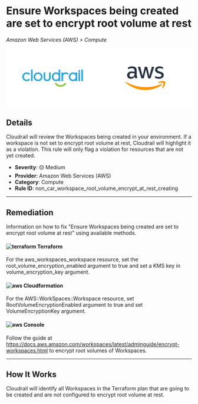 # Ensure Workspaces being created are set to encrypt root volume at rest

*Amazon Web Services (AWS) > Compute*

![Cloudrail and Amazon Web Services (AWS) logos](../images/cloudrail_aws.png)

## Details
Cloudrail will review the Workspaces being created in your environment. If a workspace is not set to encrypt root volume at rest, Cloudrail will highlight it as a violation. This rule will only flag a violation for resources that are not yet created.

- **Severity**: 🟡 Medium
- **Provider**: Amazon Web Services (AWS)
- **Category**: Compute
- **Rule ID**: non_car_workspace_root_volume_encrypt_at_rest_creating

---

## Remediation
Information on how to fix "Ensure Workspaces being created are set to encrypt root volume at rest" using available methods.


####  <img src="../_media/emojis/terraform.png" alt="terraform" width="20"/>  Terraform
For the aws_workspaces_workspace resource, set the root_volume_encryption_enabled argument to true and set a KMS key in volume_encryption_key argument.








#### <img src="../_media/emojis/aws.png" alt="aws" width="20"/> Cloudformation
For the AWS::WorkSpaces::Workspace resource, set RootVolumeEncryptionEnabled argument to true and set VolumeEncryptionKey argument.



####  <img src="../_media/emojis/aws.png" alt="aws" width="20"/> Console
Follow the guide at <https://docs.aws.amazon.com/workspaces/latest/adminguide/encrypt-workspaces.html> to encrypt root volumes of Workspaces.




---

## How It Works
Cloudrail will identify all Workspaces in the Terraform plan that are going to be created and are not configured to encrypt root volume at rest.